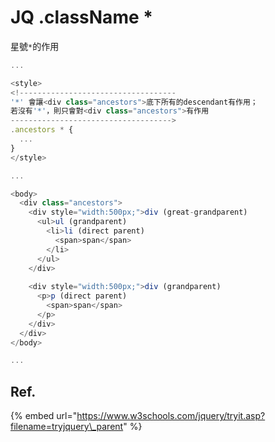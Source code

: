 # JQ .className \*

星號`*`的作用

```javascript
...

<style>
<!-----------------------------------
'*' 會讓<div class="ancestors">底下所有的descendant有作用；
若沒有'*'，則只會對<div class="ancestors">有作用
------------------------------------>
.ancestors * { 
  ...
}
</style>

...

<body>
  <div class="ancestors">
    <div style="width:500px;">div (great-grandparent)
      <ul>ul (grandparent)  
        <li>li (direct parent)
          <span>span</span>
        </li>
      </ul>   
    </div>
  
    <div style="width:500px;">div (grandparent)   
      <p>p (direct parent)
        <span>span</span>
      </p> 
    </div>
  </div>
</body>

...

```

## Ref.

{% embed url="https://www.w3schools.com/jquery/tryit.asp?filename=tryjquery\_parent" %}

